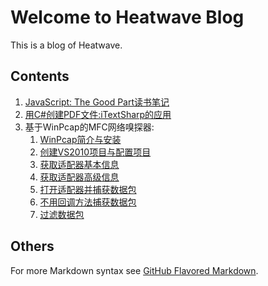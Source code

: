 # Welcome to Heatwave Blog

This is a blog of Heatwave.

## Contents

1. [JavaScript: The Good Part读书笔记](assets/images/javascript-the-good-part.png)
1. [用C#创建PDF文件:iTextSharp的应用](csharp-pdf-itextsharp.md)
1. 基于WinPcap的MFC网络嗅探器:
    1. [WinPcap简介与安装](network-sniffer-based-on-winpcap/winpcap-introduction-installation.md)
    1. [创建VS2010项目与配置项目](network-sniffer-based-on-winpcap/set-up-project.md)
    1. [获取适配器基本信息](network-sniffer-based-on-winpcap/get-the-adapter-info.md)
    1. [获取适配器高级信息](network-sniffer-based-on-winpcap/get-the-adapter-advanced-info.md)
    1. [打开适配器并捕获数据包](network-sniffer-based-on-winpcap/open-adapter-and-sniff.md)
    1. [不用回调方法捕获数据包](network-sniffer-based-on-winpcap/sniff-without-callback.md)
    1. [过滤数据包](network-sniffer-based-on-winpcap/filter-network-packet.md)

## Others

For more Markdown syntax see [GitHub Flavored Markdown](https://guides.github.com/features/mastering-markdown/).
